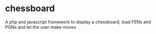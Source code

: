 chessboard
==========

A php and javascript framework to display a chessboard, load FENs and PGNs and let the user make moves
